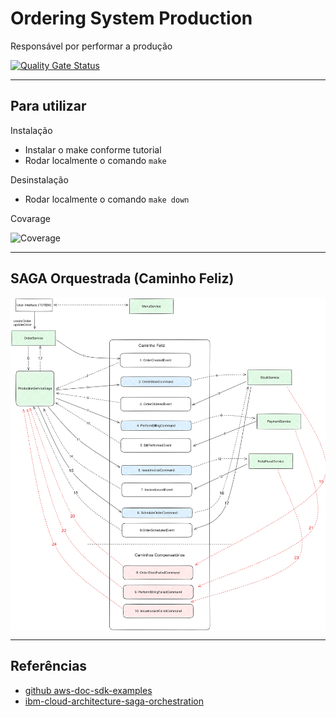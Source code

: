
# Ordering System Production

Responsável por performar a produção

[![Quality Gate Status](https://sonarcloud.io/api/project_badges/measure?project=bluesburger_orderingsystem-production&metric=alert_status)](https://sonarcloud.io/summary/new_code?id=bluesburger_orderingsystem-production)

---

<h2>Para utilizar</h2>

Instalação
- Instalar o make conforme tutorial
- Rodar localmente o comando `make`

Desinstalação
- Rodar localmente o comando `make down`

Covarage

![Coverage](https://i.imgur.com/fIHDSp9.png)


-----

<h2>SAGA Orquestrada (Caminho Feliz)</h2>

<img src="./assets/saga-orquestrada.png" alt="Saga Orquestrada!" style="width:1024px; display: block; margin: auto;" />

---
	
<h2>Referências</h2>

- [github aws-doc-sdk-examples](https://github.com/awsdocs/aws-doc-sdk-examples/tree/main/java)
- [ibm-cloud-architecture-saga-orchestration](https://ibm-cloud-architecture.github.io/eda-saga-orchestration/#happy-path)